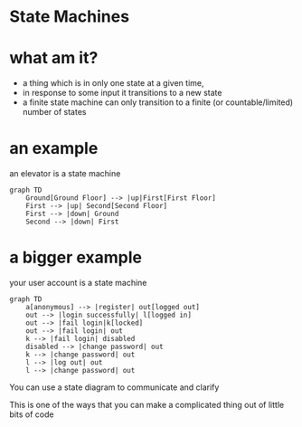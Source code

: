# State Machines

# what am it?

* a thing which is in only one state at a given time, 
* in response to some input it transitions to a new state
* a finite state machine can only transition to a finite (or countable/limited) number of states

# an example

an elevator is a state machine

```mermaid
graph TD
    Ground[Ground Floor] --> |up|First[First Floor]
    First --> |up| Second[Second Floor]
    First --> |down| Ground
    Second --> |down| First
```

# a bigger example

your user account is a state machine

```mermaid
graph TD
    a[anonymous] --> |register| out[logged out]
    out --> |login successfully| l[logged in]
    out --> |fail login|k[locked]
    out --> |fail login| out
    k --> |fail login| disabled
    disabled --> |change password| out
    k --> |change password| out
    l --> |log out| out
    l --> |change password| out
```

You can use a state diagram to communicate and clarify

This is one of the ways that you can make a complicated thing out of little bits of code